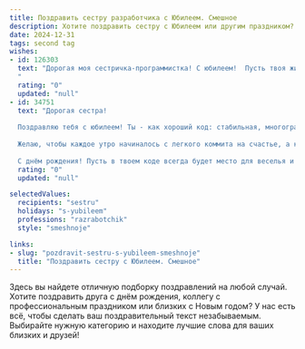 ```yaml
---
title: Поздравить сестру разработчика с Юбилеем. Смешное
description: Хотите поздравить сестру с Юбилеем или другим праздником? Наш ИИ создаст незабываемое поздравление, а вы обязательно выделитесь среди других.  
date: 2024-12-31
tags: second tag
wishes:
- id: 126303
  text: "Дорогая моя сестричка-программистка! С юбилеем!  Пусть твоя жизнь будет не bug-free, а full of fun!  Желаю тебе океан счастья, гору успехов и столько денег, чтобы можно было купить все обновления к самым крутым гаджетам (и ещё на отпуск в тёплые края!).  Пусть твой код всегда работает идеально, а баги исчезают сами собой, как по мановению волшебной палочки (которую ты, конечно же, сама запрограммировала!).  С праздником!
  "
  rating: "0"
  updated: "null"
- id: 34751
  text: "Дорогая сестра!
  
  Поздравляю тебя с юбилеем! Ты - как хороший код: стабильная, многогранная и всегда ищущая оптимизацию жизни! Пусть в твоем проекте под названием \"жизнь\" все баги обходятся легко, а функционал радует как пользователем, так и разработчиком!
  
  Желаю, чтобы каждое утро начиналось с легкого коммита на счастье, а каждый вечер завершался релизом радости! Пусть твои идеи компилируются быстро, а креативные алгоритмы приводят к успеху!
  
  С днём рождения! Пусть в твоем коде всегда будет место для веселья и смеха! 🎉💻"
  rating: "0"
  updated: "null"

selectedValues:
  recipients: "sestru"
  holidays: "s-yubileem"
  professions: "razrabotchik"
  style: "smeshnoje"

links:
- slug: "pozdravit-sestru-s-yubileem-smeshnoje"
  title: "Поздравить сестру с Юбилеем. Смешное"
---
```


Здесь вы найдете отличную подборку поздравлений на любой случай.
Хотите поздравить друга с днём рождения, коллегу с профессиональным праздником или близких с Новым годом? У нас есть всё, чтобы сделать ваш поздравительный текст незабываемым. Выбирайте нужную категорию и находите лучшие слова для ваших близких и друзей!
